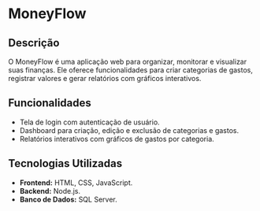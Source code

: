 # MoneyFlow

## Descrição
O MoneyFlow é uma aplicação web para organizar, monitorar e visualizar suas finanças. Ele oferece funcionalidades para criar categorias de gastos, registrar valores e gerar relatórios com gráficos interativos.

## Funcionalidades
- Tela de login com autenticação de usuário.
- Dashboard para criação, edição e exclusão de categorias e gastos.
- Relatórios interativos com gráficos de gastos por categoria.

## Tecnologias Utilizadas
- **Frontend:** HTML, CSS, JavaScript.
- **Backend:** Node.js.
- **Banco de Dados:** SQL Server.
